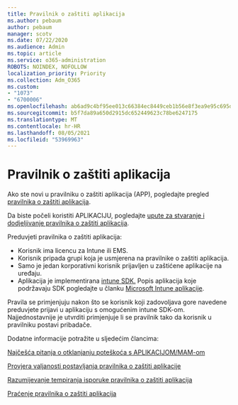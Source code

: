 ```yaml
---
title: Pravilnik o zaštiti aplikacija
ms.author: pebaum
author: pebaum
manager: scotv
ms.date: 07/22/2020
ms.audience: Admin
ms.topic: article
ms.service: o365-administration
ROBOTS: NOINDEX, NOFOLLOW
localization_priority: Priority
ms.collection: Adm_O365
ms.custom:
- "1073"
- "6700006"
ms.openlocfilehash: ab6ad9c4bf95ee013c66384ec8449ceb1b56e8f3ea9e95c695dbbab0e9fa3fc3
ms.sourcegitcommit: b5f7da89a650d2915dc652449623c78be6247175
ms.translationtype: MT
ms.contentlocale: hr-HR
ms.lasthandoff: 08/05/2021
ms.locfileid: "53969963"
---
```

# <a name="application-protection-policy"></a>Pravilnik o zaštiti aplikacija

Ako ste novi u pravilniku o zaštiti aplikacija (APP), pogledajte pregled [pravilnika o zaštiti aplikacija](https://docs.microsoft.com/intune/apps/app-protection-policy).

Da biste počeli koristiti APLIKACIJU, pogledajte [upute za stvaranje i dodjeljivanje pravilnika o zaštiti aplikacija](https://docs.microsoft.com/intune/app-protection-policies).

Preduvjeti pravilnika o zaštiti aplikacija:

- Korisnik ima licencu za Intune ili EMS.
- Korisnik pripada grupi koja je usmjerena na pravilnike o zaštiti aplikacija.
- Samo je jedan korporativni korisnik prijavljen u zaštićene aplikacije na uređaju.
- Aplikacija je implementirana [intune SDK.](https://docs.microsoft.com/intune/app-sdk-get-started) Popis aplikacija koje podržavaju SDK pogledajte u članku [Microsoft Intune aplikacije](https://docs.microsoft.com/intune/apps-supported-intune-apps).

Pravila se primjenjuju nakon što se korisnik koji zadovoljava gore navedene preduvjete prijavi u aplikaciju s omogućenim intune SDK-om. Najjednostavnije je utvrditi primjenjuje li se pravilnik tako da korisnik u pravilniku postavi pribadače. 

Dodatne informacije potražite u sljedećim člancima:

[Najčešća pitanja o otklanjanju poteškoća s APLIKACIJOM/MAM-om](https://docs.microsoft.com/intune/apps/troubleshoot-mam)  

[Provjera valjanosti postavljanja pravilnika o zaštiti aplikacije](https://docs.microsoft.com/intune/app-protection-policies-validate)

[Razumijevanje tempiranja isporuke pravilnika o zaštiti aplikacija](https://docs.microsoft.com/intune/app-protection-policy-delivery)  

[Praćenje pravilnika o zaštiti aplikacija](https://docs.microsoft.com/intune/app-protection-policies-monitor)